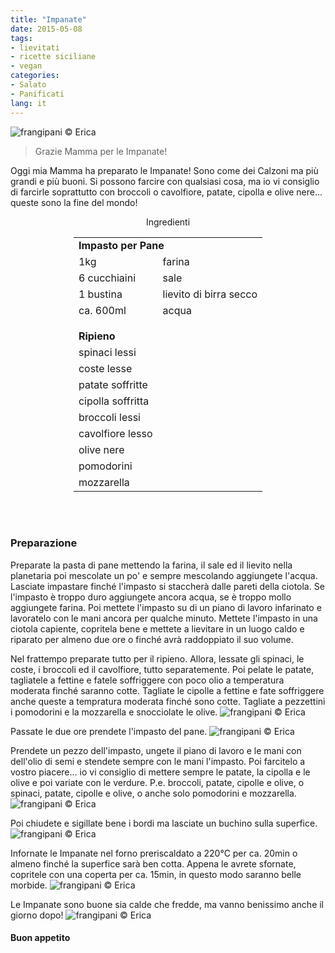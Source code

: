 ```yaml
---
title: "Impanate"
date: 2015-05-08
tags:
- lievitati
- ricette siciliane
- vegan
categories:
- Salato
- Panificati
lang: it
---
```

![](header.jpg "frangipani © Erica")

> Grazie Mamma per le Impanate!

Oggi mia Mamma ha preparato le Impanate! Sono come dei Calzoni ma più grandi e più buoni. Si possono farcire con qualsiasi cosa, ma io vi consiglio di farcirle soprattutto con broccoli o cavolfiore, patate, cipolla e olive nere... queste sono la fine del mondo!


<div id="wrapper" style="text-align: center">
  <div id="yourdiv" style="display: inline-block;">
    <div class="ingredients">
      <div class="ingredients-title">Ingredienti</div>
      <table>
        <tbody>
          <tr>
            <td colspan="2"><b>Impasto per Pane</b></td>
          </tr>
          <tr>
            <td>1kg</td>
            <td>farina</td>
          </tr>
          <tr>
            <td>6 cucchiaini</td>
            <td>sale</td>
          </tr>
          <tr>
            <td>1 bustina</td>
            <td>lievito di birra secco</td>
          </tr>
          <tr>
            <td>ca. 600ml</td>
            <td>acqua</td>
          </tr>
          <tr style="height: 15px;"></tr>
          <tr>          
            <td colspan="2"><b>Ripieno</b></td>
          </tr>
          <tr>
            <td>spinaci lessi</td>
          </tr>
          <tr>      
            <td>coste lesse</td>
          </tr>
          <tr>      
            <td>patate soffritte</td>
          </tr>
          <tr>
            <td>cipolla soffritta</td>
          </tr>
          <tr>
            <td>broccoli lessi</td>
          </tr>
          <tr>
            <td>cavolfiore lesso</td>
          </tr>      
          <tr>
            <td>olive nere</td>
          </tr>
          <tr>      
            <td>pomodorini</td>
          </tr>
          <tr>      
            <td>mozzarella</td>        
          </tr>
        </tbody>
      </table>
      <br></br>
    </div>
  </div>
</div>


<h3>
  <font color="grey">
    <i class="fa-solid fa-gears"></i>
  </font> Preparazione
</h3>

Preparate la pasta di pane mettendo la farina, il sale ed il lievito nella planetaria poi mescolate un po' e sempre mescolando aggiungete l'acqua. Lasciate impastare finché l'impasto si staccherà dalle pareti della ciotola. Se l'impasto è troppo duro aggiungete ancora acqua, se è troppo mollo aggiungete farina. Poi mettete l'impasto su di un piano di lavoro infarinato e lavoratelo con le mani ancora per qualche minuto. Mettete l'impasto in una ciotola capiente, copritela bene e mettete a lievitare in un luogo caldo e riparato per almeno due ore o finché avrà raddoppiato il suo volume.

Nel frattempo preparate tutto per il ripieno. Allora, lessate gli spinaci, le coste, i broccoli ed il cavolfiore, tutto separatemente. Poi pelate le patate, tagliatele a fettine e fatele soffriggere con poco olio a temperatura moderata finché saranno cotte. Tagliate le cipolle a fettine e fate soffriggere anche queste a tempratura moderata finché sono cotte. Tagliate a pezzettini i pomodorini e la mozzarella e snocciolate le olive.
![](verdure.jpg "frangipani © Erica")

Passate le due ore prendete l'impasto del pane.
![](impasto.jpg "frangipani © Erica")

Prendete un pezzo dell'impasto, ungete il piano di lavoro e le mani con dell'olio di semi e stendete sempre con le mani l'impasto. Poi farcitelo a vostro piacere... io vi consiglio di mettere sempre le patate, la cipolla e le olive e poi variate con le verdure. P.e. broccoli, patate, cipolle e olive, o spinaci, patate, cipolle e olive, o anche solo pomodorini e mozzarella.
![](farcire.jpg "frangipani © Erica")

Poi chiudete e sigillate bene i bordi ma lasciate un buchino sulla superfice.
![](chiuse.jpg "frangipani © Erica")

Infornate le Impanate nel forno preriscaldato a 220°C per ca. 20min o almeno finché la superfice sarà ben cotta. Appena le avrete sfornate, copritele con una coperta per ca. 15min, in questo modo saranno belle morbide.
![](sfornate.jpg "frangipani © Erica")

Le Impanate sono buone sia calde che fredde, ma vanno benissimo anche il giorno dopo!
![](risultato.jpg "frangipani © Erica")

<h4>Buon appetito
  <font color="red">
    <i class="fa-regular fa-face-smile"></i>
  </font>
</h4>
